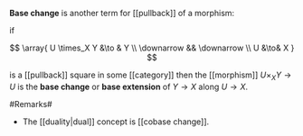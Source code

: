 **Base change** is another term for [[pullback]] of a morphism:

if

$$
  \array{
    U \times_X Y &\to & Y
    \\
    \downarrow && \downarrow
    \\
    U &\to& X 
  }
$$

is a [[pullback]] square in some [[category]] then the [[morphism]] $U \times_X Y \to U$ is the **base change** or **base extension** of $Y \to X$ along $U \to X$.

#Remarks#

* The [[duality|dual]] concept is [[cobase change]].